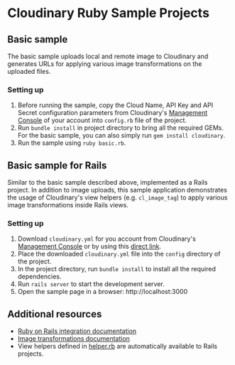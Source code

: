 # Cloudinary Ruby Sample Projects #

## Basic sample

The basic sample uploads local and remote image to Cloudinary and generates URLs for applying various image transformations on the uploaded files.

### Setting up

1. Before running the sample, copy the Cloud Name, API Key and API Secret configuration parameters from Cloudinary's [Management Console](https://cloudinary.com/console) of your account into `config.rb` file of the project.
1. Run `bundle install` in project directory to bring all the required GEMs. For the basic sample, you can also simply run `gem install cloudinary`.
1. Run the sample using `ruby basic.rb`.

## Basic sample for Rails

Similar to the basic sample described above, implemented as a Rails project. In addition to image uploads, this sample application demonstrates the usage of Cloudinary's view helpers (e.g. `cl_image_tag`) to apply various image transformations inside Rails views.

### Setting up

1. Download `cloudinary.yml` for you account from Cloudinary's [Management Console](https://cloudinary.com/console) or by using this [direct link](https://cloudinary.com/console/cloudinary.yml).
1. Place the downloaded `cloudinary.yml` file into the `config` directory of the project.
1. In the project directory, run `bundle install` to install all the required dependencies.
1. Run `rails server` to start the development server.
1. Open the sample page in a browser: http://localhost:3000

## Additional resources ##

* [Ruby on Rails integration documentation](http://cloudinary.com/documentation/rails_integration)
* [Image transformations documentation](http://cloudinary.com/documentation/image_transformations)
* View helpers defined in [helper.rb](https://github.com/cloudinary/cloudinary_gem/blob/master/lib/cloudinary/helper.rb) are automatically available to Rails projects.
